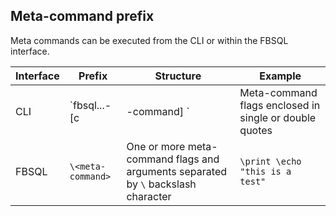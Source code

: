 ## Meta-command prefix

Meta commands can be executed from the CLI or within the FBSQL interface.

| Interface | Prefix | Structure | Example |
|---|---|---|---|
| CLI | `fbsql...-[c|-command] <meta-command>` | Meta-command flags enclosed in single or double quotes | `fbsql --command "\print"` |
| FBSQL | `\<meta-command>` | One or more meta-command flags and arguments separated by `\` backslash character | `\print \echo "this is a test"` |
